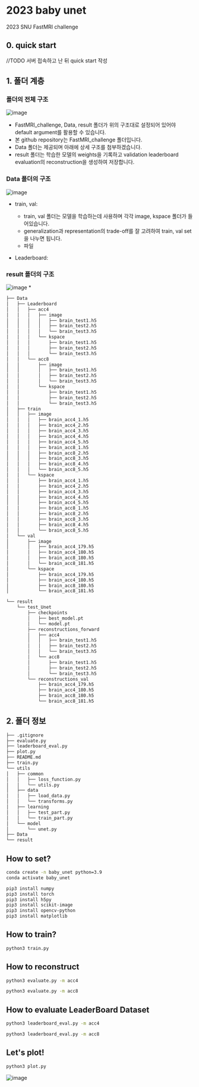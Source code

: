 # 2023 baby unet
2023 SNU FastMRI challenge

## 0. quick start
//TODO 서버 접속하고 난 뒤 quick start 작성

## 1. 폴더 계층

### 폴더의 전체 구조
![image](https://github.com/LISTatSNU/FastMRI_challenge/assets/39179946/b551e277-4134-41bb-9d1a-8275a65c1eb7)
* FastMRI_challenge, Data, result 폴더가 위의 구조대로 설정되어 있어야 default argument를 활용할 수 있습니다.
* 본 github repository는 FastMRI_challenge 폴더입니다.
* Data 폴더는 제공되며 아래에 상세 구조를 첨부하겠습니다.
* result 폴더는 학습한 모델의 weights을 기록하고 validation leaderboard evaluation의 reconstruction을 생성하여 저장합니다. 

### Data 폴더의 구조
![image](https://github.com/LISTatSNU/FastMRI_challenge/assets/39179946/366c0f08-48c2-4aff-9dba-8f0888ef6902)
* train, val:
    * train, val 폴더는 모델을 학습하는데 사용하며 각각 image, kspace 폴더가 들어있습니다.
    * generalization과 representation의 trade-off를 잘 고려하여 train, val set을 나누면 됩니다.
    * 파일

* Leaderboard: 

### result 폴더의 구조
![image](https://github.com/LISTatSNU/FastMRI_challenge/assets/39179946/59285bc5-ced6-4cec-916d-443a55c8adca)
*

```bash
├── Data
│   ├── Leaderboard
│   │   ├── acc4
│   │   │   ├── image
│   │   │   │   ├── brain_test1.h5
│   │   │   │   ├── brain_test2.h5
│   │   │   │   └── brain_test3.h5
│   │   │   └── kspace
│   │   │       ├── brain_test1.h5
│   │   │       ├── brain_test2.h5
│   │   │       └── brain_test3.h5
│   │   └── acc8
│   │       ├── image
│   │       │   ├── brain_test1.h5
│   │       │   ├── brain_test2.h5
│   │       │   └── brain_test3.h5
│   │       └── kspace
│   │           ├── brain_test1.h5
│   │           ├── brain_test2.h5
│   │           └── brain_test3.h5
│   ├── train
│   │   ├── image
│   │   │   ├── brain_acc4_1.h5
│   │   │   ├── brain_acc4_2.h5
│   │   │   ├── brain_acc4_3.h5
│   │   │   ├── brain_acc4_4.h5
│   │   │   ├── brain_acc4_5.h5
│   │   │   ├── brain_acc8_1.h5
│   │   │   ├── brain_acc8_2.h5
│   │   │   ├── brain_acc8_3.h5
│   │   │   ├── brain_acc8_4.h5
│   │   │   └── brain_acc8_5.h5
│   │   └── kspace
│   │       ├── brain_acc4_1.h5
│   │       ├── brain_acc4_2.h5
│   │       ├── brain_acc4_3.h5
│   │       ├── brain_acc4_4.h5
│   │       ├── brain_acc4_5.h5
│   │       ├── brain_acc8_1.h5
│   │       ├── brain_acc8_2.h5
│   │       ├── brain_acc8_3.h5
│   │       ├── brain_acc8_4.h5
│   │       └── brain_acc8_5.h5
│   └── val
│       ├── image
│       │   ├── brain_acc4_179.h5
│       │   ├── brain_acc4_180.h5
│       │   ├── brain_acc8_180.h5
│       │   └── brain_acc8_181.h5
│       └── kspace
│           ├── brain_acc4_179.h5
│           ├── brain_acc4_180.h5
│           ├── brain_acc8_180.h5
│           └── brain_acc8_181.h5
```

```bash
└── result
    └── test_Unet
        ├── checkpoints
        │   ├── best_model.pt
        │   └── model.pt
        ├── reconstructions_forward
        │   ├── acc4
        │   │   ├── brain_test1.h5
        │   │   ├── brain_test2.h5
        │   │   └── brain_test3.h5
        │   └── acc8
        │       ├── brain_test1.h5
        │       ├── brain_test2.h5
        │       └── brain_test3.h5
        └── reconstructions_val
            ├── brain_acc4_179.h5
            ├── brain_acc4_180.h5
            ├── brain_acc8_180.h5
            └── brain_acc8_181.h5
```

## 2. 폴더 정보
```bash
├── .gitignore
├── evaluate.py
├── leaderboard_eval.py
├── plot.py
├── README.md
├── train.py
└── utils
│   ├── common
│   │   ├── loss_function.py
│   │   └── utils.py
│   ├── data
│   │   ├── load_data.py
│   │   └── transforms.py
│   ├── learning
│   │   ├── test_part.py
│   │   └── train_part.py
│   └── model
│       └── unet.py
├── Data
└── result
```

## How to set?
```bash
conda create -n baby_unet python=3.9
conda activate baby_unet

pip3 install numpy
pip3 install torch
pip3 install h5py
pip3 install scikit-image
pip3 install opencv-python
pip3 install matplotlib
```

## How to train?
```bash
python3 train.py
```

## How to reconstruct
```bash
python3 evaluate.py -m acc4
```

```bash
python3 evaluate.py -m acc8
```

## How to evaluate LeaderBoard Dataset
```bash
python3 leaderboard_eval.py -m acc4
```

```bash
python3 leaderboard_eval.py -m acc8
```

## Let's plot!
```bash
python3 plot.py 
```
![image](https://github.com/LISTatSNU/FastMRI_challenge/assets/39179946/22dea43d-db54-42c4-9054-1b1ea461c648)
